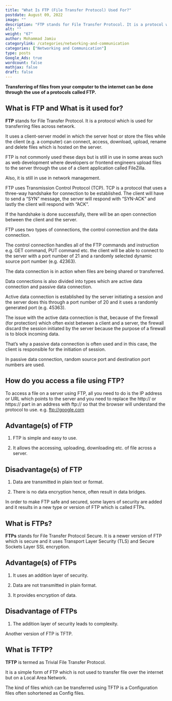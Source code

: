 ```yaml
---
title: "What Is FTP (File Transfer Protocol) Used For?"
postdate: August 09, 2022
image: ""
description: "FTP stands for File Transfer Protocol. It is a protocol which is used for transferring files across network."
alt: ""
weight: "67"
author: Mohammad Jamiu
categorylink: /categories/networking-and-communication
categories: ["Networking and Communication"]
type: posts
Google_Ads: true
wordcount: false
mathjax: false
draft: false
---
```


**Transferring of files from your computer to the internet can be done through the use of a protocols called FTP.**

## What is FTP and What is it used for?

**FTP** stands for File Transfer Protocol. It is a protocol which is used for transferring files across network.

It uses a client-server model in which the server host or store the files while the client (e.g. a computer) can connect, access, download, upload, rename and delete files which is hosted on the server.

FTP is not commonly used these days but is still in use in some areas such as web development where developers or frontend engineers upload files to the server through the use of a client application called FileZilla.

Also, it is still in use in network management.

FTP uses Transmission Control Protocol (TCP). TCP is a protocol that uses a three-way handshake for connection to be established. The client will have to send a “SYN” message, the server will respond with “SYN-ACK” and lastly the client will respond with “ACK”.

If the handshake is done successfully, there will be an open connection between the client and the server.

FTP uses two types of connections, the control connection and the data connection.

The control connection handles all of the FTP commands and instruction e.g. GET command, PUT command etc. the client will be able to connect to the server with a port number of 21 and a randomly selected dynamic source port number (e.g. 42363).

The data connection is in action when files are being shared or transferred.

Data connections is also divided into types which are active data connection and passive data connection.

Active data connection is established by the server initiating a session and the server does this through a port number of 20 and it uses a randomly generated port (e.g. 45363).

The issue with the active data connection is that, because of the firewall (for protection) which often exist between a client and a server, the firewall discard the session initiated by the server because the purpose of a firewall is to block incoming data.

That’s why a passive data connection is often used and in this case, the client is responsible for the initiation of session.

In passive data connection, random source port and destination port numbers are used.

## How do you access a file using FTP?

To access a file on a server using FTP, all you need to do is the IP address or URL which points to the server and you need to replace the http:// or https:// part in an address with ftp:// so that the browser will understand the protocol to use. e.g. ftp://google.com

## Advantage(s) of FTP

1. FTP is simple and easy to use.

1. It allows the accessing, uploading, downloading etc. of file across a server.

## Disadvantage(s) of FTP

1. Data are transmitted in plain text or format.

2. There is no data encryption hence, often result in data bridges.

In order to make FTP safe and secured, some layers of security are added and it results in a new type or version of FTP which is called FTPs.

## What is FTPs?

**FTPs** stands for File Transfer Protocol Secure. It is a newer version of FTP which is secure and it uses Transport Layer Security (TLS) and Secure Sockets Layer SSL encryption.

## Advantage(s) of FTPs

1. It uses an addition layer of security.

1. Data are not transmitted in plain format.

1. It provides encryption of data.

## Disadvantage of FTPs

1. The addition layer of security leads to complexity.

Another version of FTP is TFTP.

## What is TFTP?

**TFTP** is termed as Trivial File Transfer Protocol.

It is a simple form of FTP which is not used to transfer file over the internet but on a Local Area Network.

The kind of files which can be transferred using TFTP is a Configuration files often sohortened as Config files.
